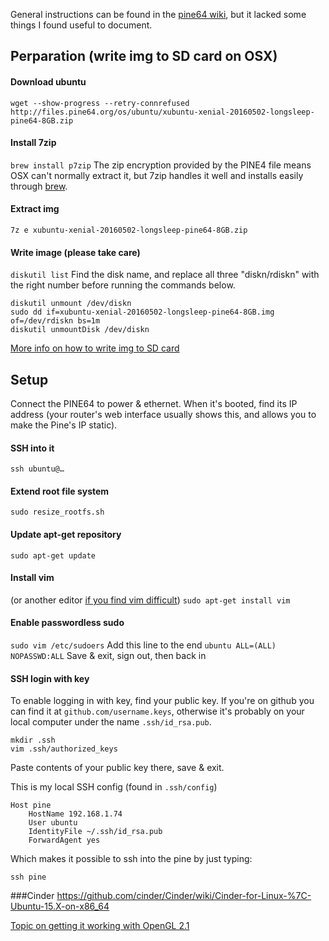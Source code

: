 General instructions can be found in the [pine64 wiki](http://wiki.pine64.org/index.php/Pine_A64_Software_Release#Ubuntu_Linux_Image_.5B20160530.5D_based_on_Longsleep_work.2C_build_by_Pine64), but it lacked some things I found useful to document.

## Perparation (write img to SD card on OSX)

#### Download ubuntu
`wget --show-progress --retry-connrefused http://files.pine64.org/os/ubuntu/xubuntu-xenial-20160502-longsleep-pine64-8GB.zip`

#### Install 7zip
`brew install p7zip`
The zip encryption provided by the PINE4 file means OSX can't normally extract it, but 7zip handles it well and installs easily through [brew](http://brew.sh/).

#### Extract img
`7z e xubuntu-xenial-20160502-longsleep-pine64-8GB.zip`

#### Write image (please take care)
`diskutil list`
Find the disk name, and replace all three "diskn/rdiskn" with the right number before running the commands below.
```
diskutil unmount /dev/diskn
sudo dd if=xubuntu-xenial-20160502-longsleep-pine64-8GB.img of=/dev/rdiskn bs=1m
diskutil unmountDisk /dev/diskn
```
[More info on how to write img to SD card](http://raspberrypi.stackexchange.com/questions/4144/writing-img-file-to-sd-card-from-a-mac)

## Setup

Connect the PINE64 to power & ethernet.
When it's booted, find its IP address (your router's web interface usually shows this, and allows you to make the Pine's IP static).

#### SSH into it
`ssh ubuntu@…`

#### Extend root file system
`sudo resize_rootfs.sh`

#### Update apt-get repository
```
sudo apt-get update
```

#### Install vim
(or another editor [if you find vim difficult](https://www.google.com/search?q=vim+introduction))
`sudo apt-get install vim`

#### Enable passwordless sudo
`sudo vim /etc/sudoers`
Add this line to the end
`ubuntu ALL=(ALL) NOPASSWD:ALL`
Save & exit, sign out, then back in

#### SSH login with key
To enable logging in with key, find your public key. If you're on github you can find it at `github.com/username.keys`, otherwise it's probably on your local computer under the name `.ssh/id_rsa.pub`.
```
mkdir .ssh
vim .ssh/authorized_keys
```
Paste contents of your public key there, save & exit.

This is my local SSH config (found in `.ssh/config`)
```
Host pine
	HostName 192.168.1.74
	User ubuntu
	IdentityFile ~/.ssh/id_rsa.pub
	ForwardAgent yes
```
Which makes it possible to ssh into the pine by just typing:

`ssh pine`

###Cinder
https://github.com/cinder/Cinder/wiki/Cinder-for-Linux-%7C-Ubuntu-15.X-on-x86_64

[Topic on getting it working with OpenGL 2.1](https://forum.libcinder.org/topic/glnext-es-3-angle)